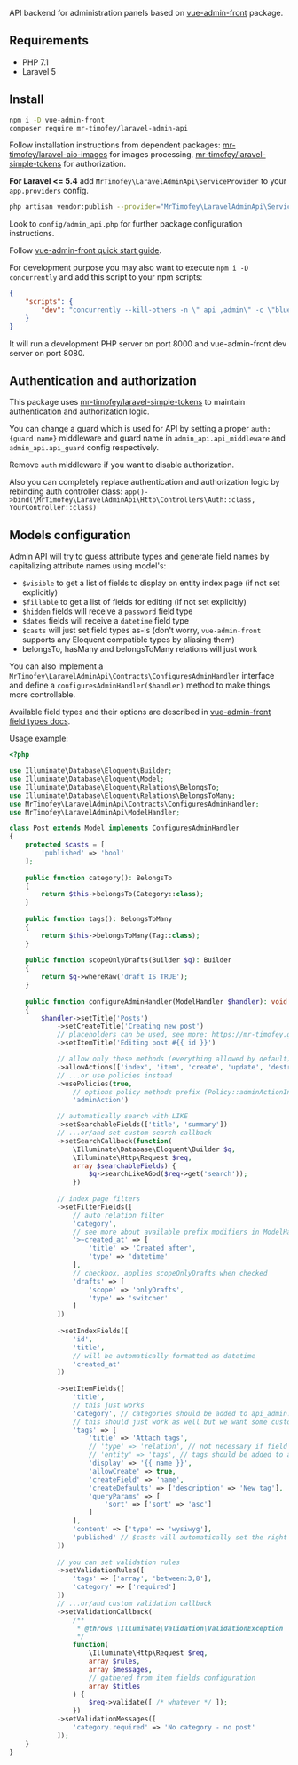 API backend for administration panels based on [vue-admin-front](https://github.com/mrTimofey/vue-admin) package.

## Requirements

* PHP 7.1
* Laravel 5

## Install

```bash
npm i -D vue-admin-front
composer require mr-timofey/laravel-admin-api
```

Follow installation instructions from dependent packages:
[mr-timofey/laravel-aio-images](https://github.com/mrTimofey/laravel-aio-images) for images processing,
[mr-timofey/laravel-simple-tokens](https://github.com/mrTimofey/laravel-simple-tokens) for authorization.

**For Laravel <= 5.4** add `MrTimofey\LaravelAdminApi\ServiceProvider` to your `app.providers` config.

```bash
php artisan vendor:publish --provider="MrTimofey\LaravelAdminApi\ServiceProvider"
```

Look to `config/admin_api.php` for further package configuration instructions.

Follow [vue-admin-front quick start guide](https://mr-timofey.gitbooks.io/vue-admin/content/quick-start.html).

For development purpose you may also want to execute `npm i -D concurrently` and add this script to your npm scripts:

```json
{
	"scripts": {
		"dev": "concurrently --kill-others -n \" api ,admin\" -c \"blue,white\" \"php artisan serve\" \"npm run admin:dev\""
	}
}
```

It will run a development PHP server on port 8000 and vue-admin-front dev server on port 8080.

## Authentication and authorization

This package uses [mr-timofey/laravel-simple-tokens](https://github.com/mrTimofey/laravel-simple-tokens)
to maintain authentication and authorization logic.

You can change a guard which is used for API by setting a proper `auth:{guard name}` middleware and guard name
in `admin_api.api_middleware` and `admin_api.api_guard` config respectively.

Remove `auth` middleware if you want to disable authorization.

Also you can completely replace authentication and authorization logic by rebinding auth controller class:
`app()->bind(\MrTimofey\LaravelAdminApi\Http\Controllers\Auth::class, YourController::class)`

## Models configuration

Admin API will try to guess attribute types and generate field names by capitalizing attribute names using model's:
* `$visible` to get a list of fields to display on entity index page (if not set explicitly)
* `$fillable` to get a list of fields for editing (if not set explicitly)
* `$hidden` fields will receive a `password` field type
* `$dates` fields will receive a `datetime` field type
* `$casts` will just set field types as-is (don't worry, `vue-admin-front` supports any Eloquent compatible types by aliasing them)
* belongsTo, hasMany and belongsToMany relations will just work

You can also implement a `MrTimofey\LaravelAdminApi\Contracts\ConfiguresAdminHandler` interface and define a
`configuresAdminHandler($handler)` method to make things more controllable.

Available field types and their options are described in
[vue-admin-front field types docs](https://mr-timofey.gitbooks.io/vue-admin/content/fields.html#available-field-types).

Usage example:

```php
<?php

use Illuminate\Database\Eloquent\Builder;
use Illuminate\Database\Eloquent\Model;
use Illuminate\Database\Eloquent\Relations\BelongsTo;
use Illuminate\Database\Eloquent\Relations\BelongsToMany;
use MrTimofey\LaravelAdminApi\Contracts\ConfiguresAdminHandler;
use MrTimofey\LaravelAdminApi\ModelHandler;

class Post extends Model implements ConfiguresAdminHandler
{
    protected $casts = [
        'published' => 'bool'
	];
    
    public function category(): BelongsTo
    {
        return $this->belongsTo(Category::class);
    }
    
    public function tags(): BelongsToMany
    {
        return $this->belongsToMany(Tag::class);
    }
    
    public function scopeOnlyDrafts(Builder $q): Builder
    {
        return $q->whereRaw('draft IS TRUE');
    }
    
	public function configureAdminHandler(ModelHandler $handler): void
	{
		$handler->setTitle('Posts')
			->setCreateTitle('Creating new post')
			// placeholders can be used, see more: https://mr-timofey.gitbooks.io/vue-admin/placeholders.html
			->setItemTitle('Editing post #{{ id }}')

			// allow only these methods (everything allowed by default)
			->allowActions(['index', 'item', 'create', 'update', 'destroy'])
			// ...or use policies instead
			->usePolicies(true,
				// options policy methods prefix (Policy::adminActionIndex, Policy::adminActionCreate, etc.)
				'adminAction')

			// automatically search with LIKE
			->setSearchableFields(['title', 'summary'])
			// ...or/and set custom search callback
			->setSearchCallback(function(
			    \Illuminate\Database\Eloquent\Builder $q,
			    \Illuminate\Http\Request $req,
			    array $searchableFields) {
			    	$q->searchLikeAGod($req->get('search'));
			    })
			
			// index page filters
			->setFilterFields([
			    // auto relation filter
				'category',
				// see more about available prefix modifiers in ModelHandler::applyFilters sources
				'>~created_at' => [
					'title' => 'Created after',
				    'type' => 'datetime'
				],
				// checkbox, applies scopeOnlyDrafts when checked
				'drafts' => [
				    'scope' => 'onlyDrafts',
				    'type' => 'switcher'
				]
			])
			
			->setIndexFields([
			    'id',
			    'title',
			    // will be automatically formatted as datetime
			    'created_at'
			])
			
			->setItemFields([
			    'title',
			    // this just works
			    'category', // categories should be added to api_admin.models config
			    // this should just work as well but we want some customizations
			    'tags' => [
			        'title' => 'Attach tags',
			        // 'type' => 'relation', // not necessary if field name is same as a relation method
			        // 'entity' => 'tags', // tags should be added to api_admin.models config
			        'display' => '{{ name }}',
			        'allowCreate' => true,
			        'createField' => 'name',
			        'createDefaults' => ['description' => 'New tag'],
			        'queryParams' => [
			            'sort' => ['sort' => 'asc']
					]
				],
				'content' => ['type' => 'wysiwyg'],
				'published' // $casts will automatically set the right field type for you
			])
			
			// you can set validation rules
			->setValidationRules([
			    'tags' => ['array', 'between:3,8'],
			    'category' => ['required']
			])
			// ...or/and custom validation callback
			->setValidationCallback(
			    /**
				 * @throws \Illuminate\Validation\ValidationException
				 */
			    function(
					\Illuminate\Http\Request $req,
					array $rules,
					array $messages,
					// gathered from item fields configuration
					array $titles
				) {
					$req->validate([ /* whatever */ ]);
				})
			->setValidationMessages([
			    'category.required' => 'No category - no post'
			]);
	}
}
```
